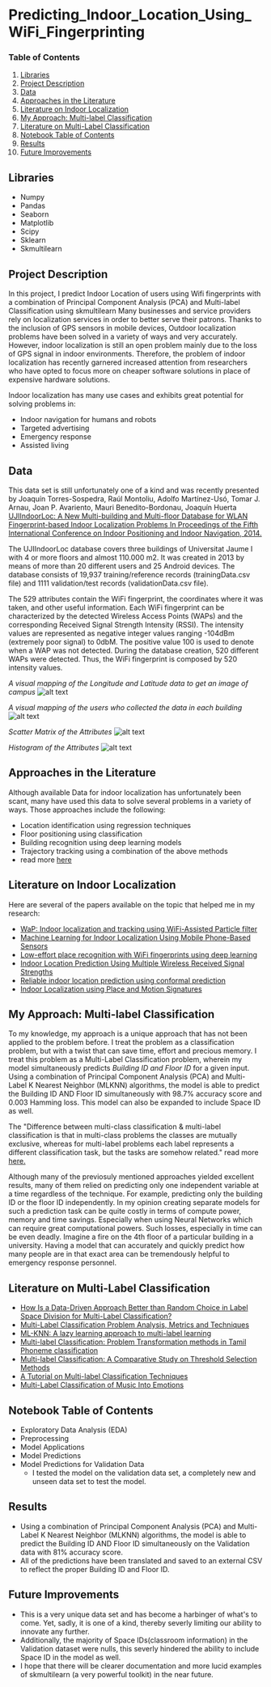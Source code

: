 # Predicting_Indoor_Location_Using_WiFi_Fingerprinting
### Table of Contents

1. [Libraries](#Libraries)
2. [Project Description](#ProjectDescription)
3. [Data](#Data)
4. [Approaches in the Literature](#ApproachesinLit)
5. [Literature on Indoor Localization](#LitonIndoorLoc)
6. [My Approach: Multi-label Classification](#MultiLabelClassification)
7. [Literature on Multi-Label Classification](#LitonMultiLabelClassification)
8. [Notebook Table of Contents](#NotebookTableofContents)
9. [Results](#Results)
10. [Future Improvements](#FutureImprovements)

  
## Libraries <a name="Libraries"></a>
* Numpy
* Pandas
* Seaborn
* Matplotlib
* Scipy
* Sklearn
* Skmultilearn

## Project Description <a name="ProjectDescription"></a>
In this project, I predict Indoor Location of users using Wifi fingerprints with a combination of Principal Component Analysis (PCA) and Multi-label Classification using skmultilearn
Many businesses and service providers rely on localization services in order to better serve their patrons. Thanks to the inclusion of GPS sensors in mobile devices, Outdoor localization problems have been solved in a variety of ways and very accurately. However, indoor localization is still an open problem mainly due to the loss of GPS signal in indoor environments.
Therefore, the problem of indoor localization has recently garnered increased attention from researchers who have opted to focus more on cheaper software solutions in place of expensive hardware solutions. 

Indoor localization has many use cases and exhibits great potential for solving problems in:
- Indoor navigation for humans and robots
- Targeted advertising 
- Emergency response
- Assisted living 

## Data <a name="Data"></a>

This data set is still unfortunately one of a kind and was recently presented by Joaquín Torres-Sospedra, Raúl Montoliu, Adolfo Martínez-Usó, Tomar J. Arnau, Joan P. Avariento, Mauri Benedito-Bordonau, Joaquín Huerta [UJIIndoorLoc: A New Multi-building and Multi-floor Database for WLAN Fingerprint-based Indoor Localization Problems In Proceedings of the Fifth International Conference on Indoor Positioning and Indoor Navigation, 2014.](https://www.ncbi.nlm.nih.gov/pubmed/28287447)

The UJIIndoorLoc database covers three buildings of Universitat Jaume I with 4 or more floors and almost 110.000 m2. It was created in 2013 by means of more than 20 different users and 25 Android devices. The database consists of 19,937 training/reference records (trainingData.csv file) and 1111 validation/test records (validationData.csv file).

The 529 attributes contain the WiFi fingerprint, the coordinates where it was taken, and other useful information. Each WiFi fingerprint can be characterized by the detected Wireless Access Points (WAPs) and the corresponding Received Signal Strength Intensity (RSSI). The intensity values are represented as negative integer values ranging -104dBm (extremely poor signal) to 0dbM. The positive value 100 is used to denote when a WAP was not detected. During the database creation, 520 different WAPs were detected. Thus, the WiFi fingerprint is composed by 520 intensity values.

*A visual mapping of the Longitude and Latitude data to get an image of campus*
![alt text](https://github.com/Katba-Caroline/Predicting_Indoor_Location_Using_WiFi_Fingerprinting/blob/master/Images/data_map.png) 

*A visual mapping of the users who collected the data in each building*
![alt text](https://github.com/Katba-Caroline/Predicting_Indoor_Location_Using_WiFi_Fingerprinting/blob/master/Images/map2_users.png)

*Scatter Matrix of the Attributes*
![alt text](https://github.com/Katba-Caroline/Predicting_Indoor_Location_Using_WiFi_Fingerprinting/blob/master/Images/matrix.png)

*Histogram of the Attributes*
![alt text](https://github.com/Katba-Caroline/Predicting_Indoor_Location_Using_WiFi_Fingerprinting/blob/master/Images/attribute_histogram_plots.png)


## Approaches in the Literature <a name="ApproachesinLit"></a>
  
Although available Data for indoor localization has unfortunately been scant, many have used this data to solve several problems in a variety of ways. Those approaches include the following: 

- Location identification using regression techniques
- Floor positioning using classification
- Building recognition using deep learning models
- Trajectory tracking using a combination of the above methods
- read more [here](https://www.ncbi.nlm.nih.gov/pubmed/28287447)

## Literature on Indoor Localization <a name="LitonIndoorLoc"></a>

Here are several of the papers available on the topic that helped me in my research:
- [WaP: Indoor localization and tracking using WiFi-Assisted Particle filter](https://www.researchgate.net/publication/286669860_WaP_Indoor_localization_and_tracking_using_WiFi-Assisted_Particle_filter)
- [Machine Learning for Indoor Localization
Using Mobile Phone-Based Sensors](https://arxiv.org/pdf/1505.06125.pdf)
- [Low-effort place recognition with WiFi
fingerprints using deep learning](https://arxiv.org/pdf/1611.02049v1.pdf)
- [Indoor Location Prediction Using Multiple Wireless Received
Signal Strengths](https://pdfs.semanticscholar.org/837a/2fd3f8012519707e23b2aee0850d457c950e.pdf)
- [Reliable indoor location prediction using conformal
prediction](http://khuong.uk/Papers/reliable_indoor_journal.pdf)
- [Indoor Localization using Place and Motion Signatures](https://pdfs.semanticscholar.org/2a24/2b0e4d4468946a51282fc6c1b728c8308f34.pdf)

## My Approach: Multi-label Classification <a name="MultiLabelClassification"></a>

To my knowledge, my approach is a unique approach that has not been applied to the problem before. I treat the problem as a classification problem, but with a twist that can save time, effort and precious memory. I treat this problem as a Multi-Label Classification problem, wherein my model simultaneously predicts *Building ID and Floor ID* for a given input. 
Using a combination of Principal Component Analysis (PCA) and Multi-Label K Nearest Neighbor (MLKNN) algorithms, the model is able to predict the Building ID AND Floor ID simultaneously with 98.7% accuracy score and 0.003 Hamming loss. 
This model can also be expanded to include Space ID as well.
 

The "Difference between multi-class classification & multi-label classification is that in multi-class problems the classes are mutually exclusive, whereas for multi-label problems each label represents a different classification task, but the tasks are somehow related." read more [here.](https://towardsdatascience.com/journey-to-the-center-of-multi-label-classification-384c40229bff)

Although many of the previosuly mentioned approaches yielded excellent results, many of them relied on predicting only one independent variable at a time regardless of the technique. For example, predicting only the building ID or the floor ID independently. In my opinion creating separate models for such a prediction task can be quite costly in terms of compute power, memory and time savings. Especially when using Neural Networks which can require great computational powers. Such losses, especially in time can be even deadly. Imagine a fire on the 4th floor of a particular building in a university. Having a model that can accurately and quickly predict how many people are in that exact area can be tremendously helpful to emergency response personnel.

## Literature on Multi-Label Classification <a name="LitonMultiLabelClassification"></a>

- [How Is a Data-Driven Approach Better than Random Choice in Label Space Division for Multi-Label Classification?](https://www.mdpi.com/1099-4300/18/8/282/htm)
- [Multi-Label Classification Problem Analysis, Metrics and Techniques](https://www.springer.com/us/book/9783319411101)
- [ML-KNN: A lazy learning approach to multi-label learning](https://www.sciencedirect.com/science/article/abs/pii/S0031320307000027)
- [Multi-label Classification: Problem Transformation methods in
Tamil Phoneme classification](https://www.sciencedirect.com/science/article/pii/S1877050917319440)
- [Multi-label Classification: A Comparative Study on
Threshold Selection Methods](http://dmip.webs.upv.es/LMCE2014/Papers/lmce2014_submission_11.pdf)
- [A Tutorial on Multi-label Classification Techniques](https://www.researchgate.net/publication/225379571_A_Tutorial_on_Multi-label_Classification_Techniques)
- [Multi-Label Classification of Music Into Emotions](http://lpis.csd.auth.gr/publications/tsoumakas-ismir08.pdf)

## Notebook Table of Contents <a name="NotebookTableofContents"></a>
- Exploratory Data Analysis (EDA)
- Preprocessing
- Model Applications
- Model Predictions
- Model Predictions for Validation Data 
    - I tested the model on the validation data set, a completely new and unseen data set to test the model.
    
## Results <a name="Results"></a>
- Using a combination of Principal Component Analysis (PCA) and Multi-Label K Nearest Neighbor (MLKNN) algorithms, the model is able to predict the Building ID AND Floor ID simultaneously on the Validation data with 81% accuracy score.
- All of the predictions have been translated  and saved to an external CSV to reflect the proper Building ID and Floor ID.

## Future Improvements <a name="FutureImprovements"></a>
- This is a very unique data set and has become a harbinger of what's to come. Yet, sadly, it is one of a kind, thereby severly limiting our ability to innovate any further.
- Additionally, the majority of Space IDs(classroom information) in the Validation dataset were nulls, this severly hindered the ability to include Space ID in the model as well.
- I hope that there will be clearer documentation and more lucid examples of skmultilearn (a very powerful toolkit) in the near future. 
